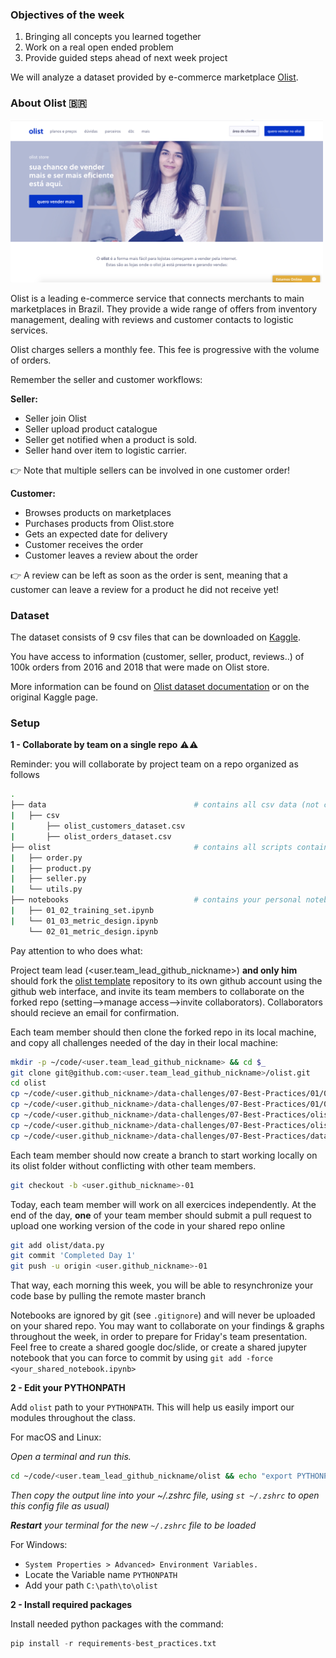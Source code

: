 ### Objectives of the week

1. Bringing all concepts you learned together
1. Work on a real open ended problem
1. Provide guided steps ahead of next week project

We will analyze a dataset provided by e-commerce marketplace [Olist](https://www.olist.com).

### About Olist 🇧🇷

<img src="https://raw.githubusercontent.com/lewagon/data-images/master/best-practices/olist.png" width="500"/>

Olist is a leading e-commerce service that connects merchants to main marketplaces in Brazil. They provide a wide range of offers from inventory management, dealing with reviews and customer contacts to logistic services.

Olist charges sellers a monthly fee. This fee is progressive with the volume of orders.

Remember the seller and customer workflows:

**Seller:**

- Seller join Olist
- Seller upload product catalogue
- Seller get notified when a product is sold.
- Seller hand over item to logistic carrier.

👉 Note that multiple sellers can be involved in one customer order!

**Customer:**

- Browses products on marketplaces
- Purchases products from Olist.store
- Gets an expected date for delivery
- Customer receives the order
- Customer leaves a review about the order

👉 A review can be left as soon as the order is sent, meaning that a customer can leave a review for a product he did not receive yet!

### Dataset

The dataset consists of 9 csv files that can be downloaded on [Kaggle](https://www.kaggle.com/olistbr/brazilian-ecommerce).

You have access to information (customer, seller, product, reviews..) of 100k orders from 2016 and 2018 that were made on Olist store.

More information can be found on [Olist dataset documentation](https://github.com/lewagon/data-challenges/tree/master/07-Best-Practices/data) or on the original Kaggle page.


### Setup

**1 - Collaborate by team on a single repo** ⚠️⚠️

Reminder: you will collaborate by project team on a repo organized as follows

```bash
.
├── data                                 # contains all csv data (not comitted)
|   ├── csv
|       ├── olist_customers_dataset.csv
|       ├── olist_orders_dataset.csv
├── olist                                # contains all scripts contained in Python classes (comitted)
|   ├── order.py
|   ├── product.py
|   ├── seller.py
|   └── utils.py
├── notebooks                            # contains your personal notebooks (not comitted)
|   ├── 01_02_training_set.ipynb
|   └── 01_03_metric_design.ipynb
    └── 02_01_metric_design.ipynb
```

Pay attention to who does what:

Project team lead (<user.team_lead_github_nickname>) **and only him** should fork the [olist template](https://github.com/lewagon/olist) repository to its own github account using the github web interface, and invite its team members to collaborate on the forked repo (setting-->manage access-->invite collaborators). Collaborators should recieve an email for confirmation.

Each team member should then clone the forked repo in its local machine, and copy all challenges needed of the day in their local machine:

```bash
mkdir -p ~/code/<user.team_lead_github_nickname> && cd $_
git clone git@github.com:<user.team_lead_github_nickname>/olist.git
cd olist
cp ~/code/<user.github_nickname>/data-challenges/07-Best-Practices/01/02-Data-Cleaning/data_cleaning.ipynb notebooks/01_02_data_cleaning.ipynb
cp ~/code/<user.github_nickname>/data-challenges/07-Best-Practices/01/03-Metric-Design/metric_design.ipynb notebooks/01_03_metric_design.ipynb
cp ~/code/<user.github_nickname>/data-challenges/07-Best-Practices/olist/data.py olist/data.py
cp ~/code/<user.github_nickname>/data-challenges/07-Best-Practices/olist/README.md olist/README.md
cp ~/code/<user.github_nickname>/data-challenges/07-Best-Practices/data/README.md data/README.md
```

Each team member should now create a branch to start working locally on its olist folder without conflicting with other team members.

```bash
git checkout -b <user.github_nickname>-01
```

Today, each team member will work on all exercices independently. At the end of the day, **one** of your team member should submit a pull request to upload one working version of the code in your shared repo online

```bash
git add olist/data.py
git commit 'Completed Day 1'
git push -u origin <user.github_nickname>-01
```

That way, each morning this week, you will be able to resynchronize your code base by pulling the remote master branch

Notebooks are ignored by git (see `.gitignore`) and will never be uploaded on your shared repo. You may want to collaborate on your findings & graphs throughout the week, in order to prepare for Friday's team presentation. Feel free to create a shared google doc/slide, or create a shared jupyter notebook that you can force to commit by using `git add -force <your_shared_notebook.ipynb>`

**2 - Edit your PYTHONPATH**

Add `olist` path to your `PYTHONPATH`. This will help us easily import our modules throughout the class.

For macOS and Linux:

_Open a terminal and run this._

```bash
cd ~/code/<user.team_lead_github_nickname/olist && echo "export PYTHONPATH=\"$(pwd):\$PYTHONPATH\""
```

_Then copy the output line into your ~/.zshrc file, using `st ~/.zshrc` to open this config file as usual)_

_**Restart** your terminal for the new `~/.zshrc` file to be loaded_


For Windows:

- `System Properties > Advanced> Environment Variables.`
- Locate the Variable name `PYTHONPATH`
- Add your path `C:\path\to\olist`

**2 - Install required packages**

Install needed python packages with the command:

```python
pip install -r requirements-best_practices.txt
```
